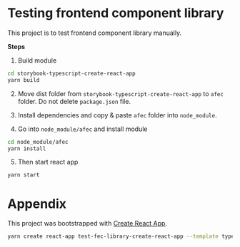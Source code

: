 # Testing frontend component library

This project is to test frontend component library manually.

**Steps**

1. Build module

```bash
cd storybook-typescript-create-react-app
yarn build
```

2. Move dist folder from `storybook-typescript-create-react-app` to `afec` folder. Do not delete `package.json` file.

3. Install dependencies and copy & paste `afec` folder into `node_module`.

4. Go into `node_module/afec` and install module

```bash
cd node_module/afec
yarn install
```

5. Then start react app

```bash
yarn start
```

# Appendix

This project was bootstrapped with [Create React App](https://github.com/facebook/create-react-app).

```bash
yarn create react-app test-fec-library-create-react-app --template typescript
```
